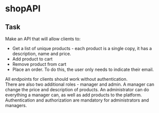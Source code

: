 # shopAPI

## Task 
Make an API that will allow clients to:  
* Get a list of unique products - each product is a single copy, it has a description, name and price.  
* Add product to cart  
* Remove product from cart  
* Place an order. To do this, the user only needs to indicate their email.  

All endpoints for clients should work without authentication.  
There are also two additional roles - manager and admin. 
A manager can change the price and description of products. 
An administrator can do everything a manager can, as well as add products to the platform. 
Authentication and authorization are mandatory for administrators and managers. 
